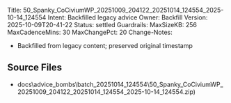 Title: 50_Spanky_CoCiviumWP_20251009_204122_20251014_124554_2025-10-14_124554
Intent: Backfilled legacy advice
Owner: Backfill
Version: 2025-10-09T20-41-22
Status: settled
Guardrails:
  MaxSizeKB: 256
  MaxCadenceMins: 30
  MaxChangePct: 20
Change-Notes:
  - Backfilled from legacy content; preserved original timestamp

## Source Files
- docs\advice_bombs\batch_20251014_124554\50_Spanky_CoCiviumWP_20251009_204122_20251014_124554_2025-10-14_124554.zip)
